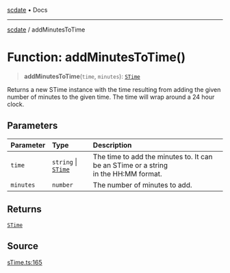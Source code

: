 [scdate](../README.md) • Docs

---

[scdate](../README.md) / addMinutesToTime

# Function: addMinutesToTime()

> **addMinutesToTime**(`time`, `minutes`): [`STime`](../classes/STime.md)

Returns a new STime instance with the time resulting from adding the given
number of minutes to the given time. The time will wrap around a 24 hour
clock.

## Parameters

| Parameter | Type                                       | Description                                                                              |
| :-------- | :----------------------------------------- | :--------------------------------------------------------------------------------------- |
| `time`    | `string` \| [`STime`](../classes/STime.md) | The time to add the minutes to. It can be an STime or a string<br />in the HH:MM format. |
| `minutes` | `number`                                   | The number of minutes to add.                                                            |

## Returns

[`STime`](../classes/STime.md)

## Source

[sTime.ts:165](https://github.com/ericvera/scdate/blob/98b214c4aab6f5cdb39bc8c115252b89b40ce8a7/src/sTime.ts#L165)
